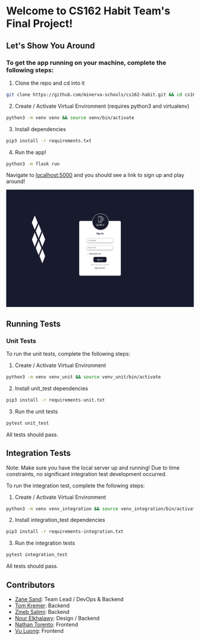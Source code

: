 # Welcome to CS162 Habit Team's Final Project!

## Let's Show You Around

### To get the app running on your machine, complete the following steps:

1. Clone the repo and cd into it
```bash
git clone https://github.com/minerva-schools/cs162-habit.git && cd cs162-habit
```

2. Create / Activate Virtual Environment (requires python3 and virtualenv)
```bash
python3 -m venv venv && source venv/bin/activate
```

3. Install dependencies
```bash
pip3 install -r requirements.txt
```

4. Run the app!
```bash
python3 -m flask run
```

Navigate to [localhost:5000](localhost:5000) and you should see a link to sign up and play around!

![image info](./web/static/media/signup.png)

## Running Tests

### Unit Tests

To run the unit tests, complete the following steps:

1. Create / Activate Virtual Environment
```bash
python3 -m venv venv_unit && source venv_unit/bin/activate
```

2. Install unit_test dependencies
```bash
pip3 install -r requirements-unit.txt
```

3. Run the unit tests
```bash
pytest unit_test
```

All tests should pass.

## Integration Tests

Note: Make sure you have the local server up and running! Due to time constraints, no significant integration test development occurred.

To run the integration test, complete the following steps:

1. Create / Activate Virtual Environment
```bash
python3 -m venv venv_integration && source venv_integration/bin/activate
```

2. Install integration_test dependencies
```bash
pip3 install -r requirements-integration.txt
```

3. Run the integration tests
```bash
pytest integration_test
```

All tests should pass.

## Contributors
- [Zane Sand](): Team Lead / DevOps & Backend
- [Tom Kremer](https://www.linkedin.com/in/tom-kremer/): Backend
- [Zineb Salimi](https://www.linkedin.com/in/zineb-salimi-54a1a3149/): Backend
- [Nour Elkhalawy](https://www.linkedin.com/in/nour-elkhalawy/): Design / Backend
- [Nathan Torento](https://www.linkedin.com/in/nathantorento/): Frontend
- [Vu Luong](https://www.linkedin.com/in/vuluong/): Frontend
